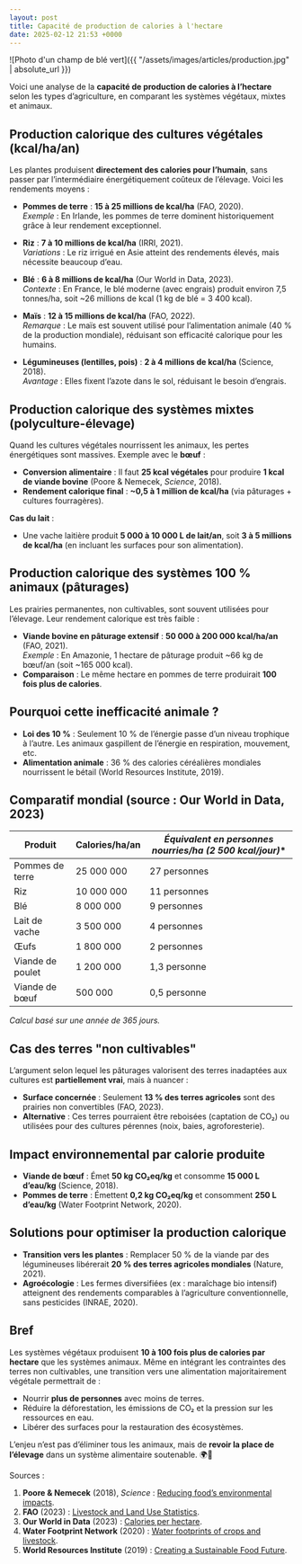 ```yaml
---
layout: post
title: Capacité de production de calories à l'hectare
date: 2025-02-12 21:53 +0000
---
```


![Photo d'un champ de blé vert]({{ "/assets/images/articles/production.jpg" | absolute_url }})

Voici une analyse de la **capacité de production de calories à l’hectare** selon les types d’agriculture, en comparant les systèmes végétaux, mixtes et animaux.

## Production calorique des cultures végétales (kcal/ha/an)

Les plantes produisent **directement des calories pour l’humain**, sans passer par l’intermédiaire énergétiquement coûteux de l’élevage. Voici les rendements moyens :

- **Pommes de terre** : **15 à 25 millions de kcal/ha** (FAO, 2020).  
  *Exemple* : En Irlande, les pommes de terre dominent historiquement grâce à leur rendement exceptionnel.  

- **Riz** : **7 à 10 millions de kcal/ha** (IRRI, 2021).  
  *Variations* : Le riz irrigué en Asie atteint des rendements élevés, mais nécessite beaucoup d’eau.  

- **Blé** : **6 à 8 millions de kcal/ha** (Our World in Data, 2023).  
  *Contexte* : En France, le blé moderne (avec engrais) produit environ 7,5 tonnes/ha, soit ~26 millions de kcal (1 kg de blé = 3 400 kcal).  

- **Maïs** : **12 à 15 millions de kcal/ha** (FAO, 2022).  
  *Remarque* : Le maïs est souvent utilisé pour l’alimentation animale (40 % de la production mondiale), réduisant son efficacité calorique pour les humains.  

- **Légumineuses (lentilles, pois)** : **2 à 4 millions de kcal/ha** (Science, 2018).  
  *Avantage* : Elles fixent l’azote dans le sol, réduisant le besoin d’engrais.  

## Production calorique des systèmes mixtes (polyculture-élevage)

Quand les cultures végétales nourrissent les animaux, les pertes énergétiques sont massives. Exemple avec le **bœuf** :  
- **Conversion alimentaire** : Il faut **25 kcal végétales** pour produire **1 kcal de viande bovine** (Poore & Nemecek, *Science*, 2018).  
- **Rendement calorique final** : **~0,5 à 1 million de kcal/ha** (via pâturages + cultures fourragères).  

**Cas du lait** :  
- Une vache laitière produit **5 000 à 10 000 L de lait/an**, soit **3 à 5 millions de kcal/ha** (en incluant les surfaces pour son alimentation).  

## Production calorique des systèmes 100 % animaux (pâturages)

Les prairies permanentes, non cultivables, sont souvent utilisées pour l’élevage. Leur rendement calorique est très faible :  
- **Viande bovine en pâturage extensif** : **50 000 à 200 000 kcal/ha/an** (FAO, 2021).  
  *Exemple* : En Amazonie, 1 hectare de pâturage produit ~66 kg de bœuf/an (soit ~165 000 kcal).  
- **Comparaison** : Le même hectare en pommes de terre produirait **100 fois plus de calories**.  

## Pourquoi cette inefficacité animale ?

- **Loi des 10 %** : Seulement 10 % de l’énergie passe d’un niveau trophique à l’autre. Les animaux gaspillent de l’énergie en respiration, mouvement, etc.  
- **Alimentation animale** : 36 % des calories céréalières mondiales nourrissent le bétail (World Resources Institute, 2019).  

## Comparatif mondial (source : Our World in Data, 2023)

| **Produit**           | **Calories/ha/an**  | **Équivalent en personnes nourries/ha* (2 500 kcal/jour)** |  
|-----------------------|---------------------|------------------------------------------------------------|  
| Pommes de terre       | 25 000 000          | 27 personnes                                               |  
| Riz                   | 10 000 000          | 11 personnes                                               |  
| Blé                   | 8 000 000           | 9 personnes                                                |  
| Lait de vache         | 3 500 000           | 4 personnes                                                |  
| Œufs                  | 1 800 000           | 2 personnes                                                |  
| Viande de poulet      | 1 200 000           | 1,3 personne                                               |  
| Viande de bœuf        | 500 000             | 0,5 personne                                               |  

*Calcul basé sur une année de 365 jours.*

## Cas des terres "non cultivables"

L’argument selon lequel les pâturages valorisent des terres inadaptées aux cultures est **partiellement vrai**, mais à nuancer :  
- **Surface concernée** : Seulement **13 % des terres agricoles** sont des prairies non convertibles (FAO, 2023).  
- **Alternative** : Ces terres pourraient être reboisées (captation de CO₂) ou utilisées pour des cultures pérennes (noix, baies, agroforesterie).  

## Impact environnemental par calorie produite

- **Viande de bœuf** : Émet **50 kg CO₂eq/kg** et consomme **15 000 L d’eau/kg** (Science, 2018).  
- **Pommes de terre** : Émettent **0,2 kg CO₂eq/kg** et consomment **250 L d’eau/kg** (Water Footprint Network, 2020).  

## Solutions pour optimiser la production calorique

- **Transition vers les plantes** : Remplacer 50 % de la viande par des légumineuses libérerait **20 % des terres agricoles mondiales** (Nature, 2021).  
- **Agroécologie** : Les fermes diversifiées (ex : maraîchage bio intensif) atteignent des rendements comparables à l’agriculture conventionnelle, sans pesticides (INRAE, 2020).  

## Bref

Les systèmes végétaux produisent **10 à 100 fois plus de calories par hectare** que les systèmes animaux. Même en intégrant les contraintes des terres non cultivables, une transition vers une alimentation majoritairement végétale permettrait de :  
- Nourrir **plus de personnes** avec moins de terres.  
- Réduire la déforestation, les émissions de CO₂ et la pression sur les ressources en eau.  
- Libérer des surfaces pour la restauration des écosystèmes.  

L’enjeu n’est pas d’éliminer tous les animaux, mais de **revoir la place de l’élevage** dans un système alimentaire soutenable. 🌍🥔

Sources :

1. **Poore & Nemecek** (2018), *Science* : [Reducing food’s environmental impacts](https://www.science.org/doi/10.1126/science.aaq0216).  
2. **FAO** (2023) : [Livestock and Land Use Statistics](http://www.fao.org/faostat/).  
3. **Our World in Data** (2023) : [Calories per hectare](https://ourworldindata.org/agricultural-land-by-global-diets).  
4. **Water Footprint Network** (2020) : [Water footprints of crops and livestock](https://waterfootprint.org/).  
5. **World Resources Institute** (2019) : [Creating a Sustainable Food Future](https://www.wri.org/research/creating-sustainable-food-future).  